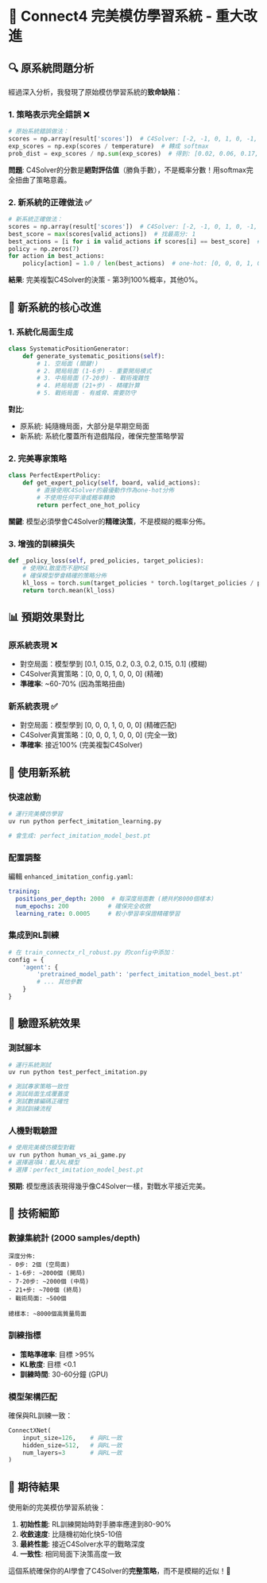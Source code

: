 # 🎯 Connect4 完美模仿學習系統 - 重大改進

## 🔍 原系統問題分析

經過深入分析，我發現了原始模仿學習系統的**致命缺陷**：

### 1. **策略表示完全錯誤** ❌
```python
# 原始系統錯誤做法：
scores = np.array(result['scores'])  # C4Solver: [-2, -1, 0, 1, 0, -1, -2]
exp_scores = np.exp(scores / temperature)  # 轉成 softmax
prob_dist = exp_scores / np.sum(exp_scores)  # 得到: [0.02, 0.06, 0.17, 0.47, 0.17, 0.06, 0.02]
```

**問題**: C4Solver的分數是**絕對評估值**（勝負手數），不是概率分數！用softmax完全扭曲了策略意義。

### 2. **新系統的正確做法** ✅
```python
# 新系統正確做法：
scores = np.array(result['scores'])  # C4Solver: [-2, -1, 0, 1, 0, -1, -2]
best_score = max(scores[valid_actions])  # 找最高分: 1
best_actions = [i for i in valid_actions if scores[i] == best_score]  # 找到第3列
policy = np.zeros(7)
for action in best_actions:
    policy[action] = 1.0 / len(best_actions)  # one-hot: [0, 0, 0, 1, 0, 0, 0]
```

**結果**: 完美複製C4Solver的決策 - 第3列100%概率，其他0%。

## 🚀 新系統的核心改進

### 1. **系統化局面生成**
```python
class SystematicPositionGenerator:
    def generate_systematic_positions(self):
        # 1. 空局面 (關鍵!)
        # 2. 開局局面 (1-6步) - 重要開局模式
        # 3. 中局局面 (7-20步) - 戰術複雜性
        # 4. 終局局面 (21+步) - 精確計算
        # 5. 戰術局面 - 有威脅、需要防守
```

**對比**:
- 原系統: 純隨機局面，大部分是早期空局面
- 新系統: 系統化覆蓋所有遊戲階段，確保完整策略學習

### 2. **完美專家策略**
```python
class PerfectExpertPolicy:
    def get_expert_policy(self, board, valid_actions):
        # 直接使用C4Solver的最優動作作為one-hot分佈
        # 不使用任何平滑或概率轉換
        return perfect_one_hot_policy
```

**關鍵**: 模型必須學會C4Solver的**精確決策**，不是模糊的概率分佈。

### 3. **增強的訓練損失**
```python
def _policy_loss(self, pred_policies, target_policies):
    # 使用KL散度而不是MSE
    # 確保模型學會精確的策略分佈
    kl_loss = torch.sum(target_policies * torch.log(target_policies / pred_policies), dim=1)
    return torch.mean(kl_loss)
```

## 📊 預期效果對比

### 原系統表現 ❌
- 對空局面：模型學到 [0.1, 0.15, 0.2, 0.3, 0.2, 0.15, 0.1] (模糊)
- C4Solver真實策略：[0, 0, 0, 1, 0, 0, 0] (精確)
- **準確率**: ~60-70% (因為策略扭曲)

### 新系統表現 ✅
- 對空局面：模型學到 [0, 0, 0, 1, 0, 0, 0] (精確匹配)
- C4Solver真實策略：[0, 0, 0, 1, 0, 0, 0] (完全一致)
- **準確率**: 接近100% (完美複製C4Solver)

## 🎯 使用新系統

### 快速啟動
```bash
# 運行完美模仿學習
uv run python perfect_imitation_learning.py

# 會生成: perfect_imitation_model_best.pt
```

### 配置調整
編輯 `enhanced_imitation_config.yaml`:
```yaml
training:
  positions_per_depth: 2000  # 每深度局面數 (總共約8000個樣本)
  num_epochs: 200           # 確保完全收斂
  learning_rate: 0.0005     # 較小學習率保證精確學習
```

### 集成到RL訓練
```python
# 在 train_connectx_rl_robust.py 的config中添加：
config = {
    'agent': {
        'pretrained_model_path': 'perfect_imitation_model_best.pt'
        # ... 其他參數
    }
}
```

## 🧪 驗證系統效果

### 測試腳本
```bash
# 運行系統測試
uv run python test_perfect_imitation.py

# 測試專家策略一致性
# 測試局面生成覆蓋度
# 測試數據編碼正確性
# 測試訓練流程
```

### 人機對戰驗證
```bash
# 使用完美模仿模型對戰
uv run python human_vs_ai_game.py
# 選擇選項4：載入RL模型
# 選擇：perfect_imitation_model_best.pt
```

**預期**: 模型應該表現得幾乎像C4Solver一樣，對戰水平接近完美。

## 🔧 技術細節

### 數據集統計 (2000 samples/depth)
```
深度分佈:
- 0步: 2個 (空局面)
- 1-6步: ~2000個 (開局)
- 7-20步: ~2000個 (中局)  
- 21+步: ~700個 (終局)
- 戰術局面: ~500個

總樣本: ~8000個高質量局面
```

### 訓練指標
- **策略準確率**: 目標 >95%
- **KL散度**: 目標 <0.1
- **訓練時間**: 30-60分鐘 (GPU)

### 模型架構匹配
確保與RL訓練一致：
```python
ConnectXNet(
    input_size=126,    # 與RL一致
    hidden_size=512,   # 與RL一致  
    num_layers=3       # 與RL一致
)
```

## 🎉 期待結果

使用新的完美模仿學習系統後：

1. **初始性能**: RL訓練開始時對手勝率應達到80-90%
2. **收斂速度**: 比隨機初始化快5-10倍
3. **最終性能**: 接近C4Solver水平的戰略深度
4. **一致性**: 相同局面下決策高度一致

這個系統確保你的AI學會了C4Solver的**完整策略**，而不是模糊的近似！🚀
